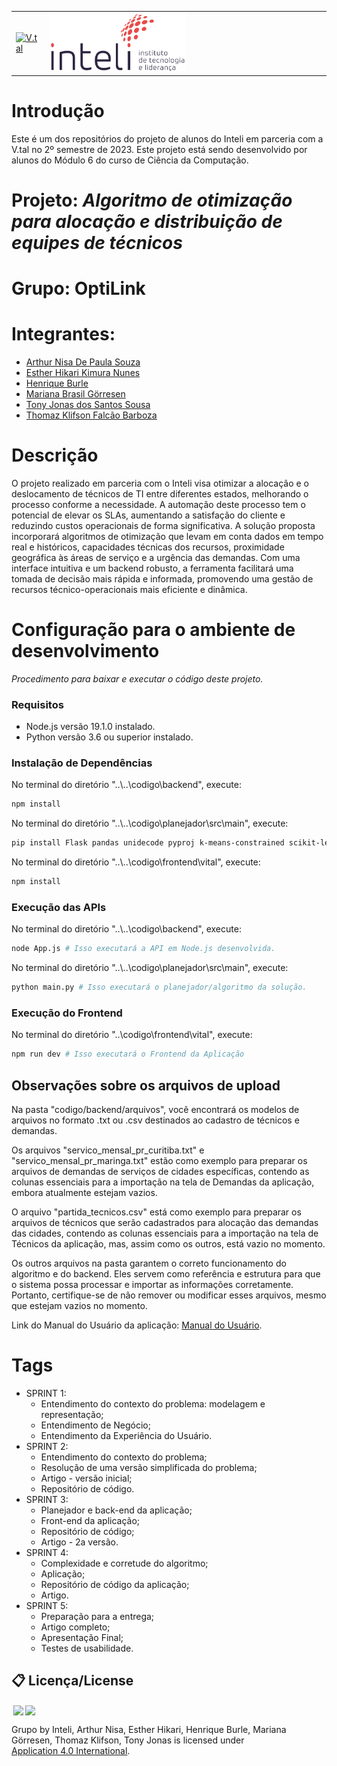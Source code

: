 <table>
<tr>
<td>
<a href= "https://vtal.com"><img src="https://upload.wikimedia.org/wikipedia/commons/0/09/Vtal_logo_2022.png" alt="V.tal" border="0" width="60%"></a>
</td>
<td><a href= "https://www.inteli.edu.br/"><img src="./inteli-logo.png" alt="Inteli - Instituto de Tecnologia e Liderança" border="0" width="50%"></a>
</td>
</tr>
</table>

# Introdução

Este é um dos repositórios do projeto de alunos do Inteli em parceria com a V.tal no 2º semestre de 2023. Este projeto está sendo desenvolvido por alunos do Módulo 6 do curso de Ciência da Computação.


# Projeto: *Algoritmo de otimização para alocação e distribuição de equipes de técnicos*

# Grupo: OptiLink

# Integrantes:

* <a href="https://www.linkedin.com/in/arthur-nisa-de-paula-932746252/"> Arthur Nisa De Paula Souza </a>
* <a href="https://www.linkedin.com/in/estherhikari/"> Esther Hikari Kimura Nunes </a>
* <a href="https://www.linkedin.com/in/henrique-burle/"> Henrique Burle </a>
* <a href="https://www.linkedin.com/in/mariana-gorresen/"> Mariana Brasil Görresen </a>
* <a href="https://www.linkedin.com/in/tonyjonas/"> Tony Jonas dos Santos Sousa </a>
* <a href="https://www.linkedin.com/in/thomaz-klifson-046490125/"> Thomaz Klifson Falcão Barboza </a>

# Descrição

O projeto realizado em parceria com o Inteli visa otimizar a alocação e o deslocamento de técnicos de TI entre diferentes estados, melhorando o processo conforme a necessidade. A automação deste processo tem o potencial de elevar os SLAs, aumentando a satisfação do cliente e reduzindo custos operacionais de forma significativa. A solução proposta incorporará algoritmos de otimização que levam em conta dados em tempo real e históricos, capacidades técnicas dos recursos, proximidade geográfica às áreas de serviço e a urgência das demandas. Com uma interface intuitiva e um backend robusto, a ferramenta facilitará uma tomada de decisão mais rápida e informada, promovendo uma gestão de recursos técnico-operacionais mais eficiente e dinâmica.

# Configuração para o ambiente de desenvolvimento

*Procedimento para baixar e executar o código deste projeto.*
### Requisitos
- Node.js versão 19.1.0 instalado.
- Python versão 3.6 ou superior instalado.

### Instalação de Dependências
No terminal do diretório "..\\..\codigo\backend", execute:
```bash
npm install 
```
No terminal do diretório "..\\..\codigo\planejador\src\main", execute:
```bash
pip install Flask pandas unidecode pyproj k-means-constrained scikit-learn openpyxl
```
No terminal do diretório "..\\..\codigo\frontend\vital", execute:
```bash
npm install 
```
### Execução das APIs

No terminal do diretório "..\\..\codigo\backend", execute:
```bash
node App.js # Isso executará a API em Node.js desenvolvida.
```

No terminal do diretório "..\\..\codigo\planejador\src\main", execute:
```bash
python main.py # Isso executará o planejador/algoritmo da solução.
```

### Execução do Frontend

No terminal do diretório "..\codigo\frontend\vital", execute:
```bash
npm run dev # Isso executará o Frontend da Aplicação
```
## Observações sobre os arquivos de upload

Na pasta "codigo/backend/arquivos", você encontrará os modelos de arquivos no formato .txt ou .csv destinados ao cadastro de técnicos e demandas. 

Os arquivos "servico_mensal_pr_curitiba.txt" e "servico_mensal_pr_maringa.txt" estão como exemplo para preparar os arquivos de demandas de serviços de cidades específicas, contendo as colunas essenciais para a importação na tela de Demandas da aplicação, embora atualmente estejam vazios.

O arquivo "partida_tecnicos.csv" está como exemplo para preparar os arquivos de técnicos que serão cadastrados para alocação das demandas das cidades, contendo as colunas essenciais para a importação na tela de Técnicos da aplicação, mas, assim como os outros, está vazio no momento.

Os outros arquivos na pasta garantem o correto funcionamento do algoritmo e do backend. Eles servem como referência e estrutura para que o sistema possa processar e importar as informações corretamente. Portanto, certifique-se de não remover ou modificar esses arquivos, mesmo que estejam vazios no momento. 

Link do Manual do Usuário da aplicação: [Manual do Usuário](</codigo/frontend/vital/public/Manual do Usuário.pdf>).

# Tags

- SPRINT 1:
  - Entendimento do contexto do problema: modelagem e representação;
  - Entendimento de Negócio;
  - Entendimento da Experiência do Usuário.
- SPRINT 2:
  - Entendimento do contexto do problema;
  - Resolução de uma versão simplificada do problema;
  - Artigo - versão inicial;
  - Repositório de código.
- SPRINT 3:
  - Planejador e back-end da aplicação;
  - Front-end da aplicação;
  - Repositório de código;
  - Artigo - 2a versão.
- SPRINT 4:
  - Complexidade e corretude do algoritmo;
  - Aplicação;
  - Repositório de código da aplicação;
  - Artigo.
- SPRINT 5:
  - Preparação para a entrega;
  - Artigo completo;
  - Apresentação Final;
  - Testes de usabilidade.

## 📋 Licença/License

<img style="height:22px!important;margin-left:3px;vertical-align:text-bottom;" src="https://mirrors.creativecommons.org/presskit/icons/cc.svg?ref=chooser-v1"><img style="height:22px!important;margin-left:3px;vertical-align:text-bottom;" src="https://mirrors.creativecommons.org/presskit/icons/by.svg?ref=chooser-v1"><p xmlns:cc="http://creativecommons.org/ns#" xmlns:dct="http://purl.org/dc/terms/">

<a property="dct:title" rel="cc:attributionURL">Grupo</a> by <a rel="cc:attributionURL dct:creator" property="cc:attributionName">Inteli, Arthur Nisa, Esther Hikari, Henrique Burle, Mariana Görresen, Thomaz Klifson, Tony Jonas</a> is licensed under <a href="https://creativecommons.org/licenses/by/4.0/?ref=chooser-v1" rel="license noopener noreferrer" style="display:inline-block;">Application 4.0 International</a>.</p>
